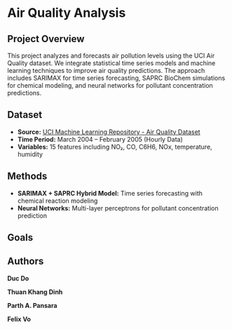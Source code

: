 # Air Quality Analysis

## Project Overview  
This project analyzes and forecasts air pollution levels using the UCI Air Quality dataset. We integrate statistical time series models and machine learning techniques to improve air quality predictions. The approach includes SARIMAX for time series forecasting, SAPRC BioChem simulations for chemical modeling, and neural networks for pollutant concentration predictions.  

## Dataset  
- **Source:** [UCI Machine Learning Repository - Air Quality Dataset](https://archive.ics.uci.edu/dataset/360/air+quality)  
- **Time Period:** March 2004 – February 2005 (Hourly Data)  
- **Variables:** 15 features including NO₂, CO, C6H6, NOx, temperature, humidity  

## Methods  
- **SARIMAX + SAPRC Hybrid Model:** Time series forecasting with chemical reaction modeling  
- **Neural Networks:** Multi-layer perceptrons for pollutant concentration prediction
## Goals  


## Authors  
  **Duc Do**
  
  **Thuan Khang Dinh**
  
  **Parth A. Pansara**
  
  **Felix Vo**

